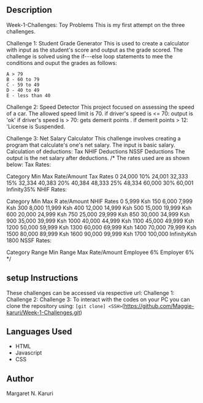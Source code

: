 ## Description
Week-1-Challenges: Toy Problems
This is my first attempt on the three challenges.

Challenge 1: Student Grade Generator
This is used to create a calculator with input as the student's score and output as the grade scored.
The challenge is solved using the if---else loop statements to mee the conditions and ouput the grades as follows:
```
A > 79
B - 60 to 79
C - 59 to 49
D - 40 to 49
E - less than 40
```

Challenge 2: Speed Detector
This project focused on assessing the speed of a car.
The allowed speed limit is 70.
if driver's speed is <= 70: output is 'ok'
if driver's speed is > 70: gets demerit points .
    if demerit points > 12: 'License is Suspended.

Challenge 3: Net Salary Calculator
This challenge involves creating a program that calculate's one's net salary.
The input is basic salary.
Calculation of deductions:
    Tax
    NHIF Deductions
    NSSF Deductions
The output is the net salary after deductions.
/* The rates used are as shown below: 
Tax Rates:

Category    Min	    Max	    Rate/Amount
Tax Rates	0	    24,000	10%
            24,001	32,333	15%
            32,334	40,383	20%
            40,384	48,333	25%
            48,334	60,000	30%
            60,001	Infinity35%
NHIF Rates:

Category	Min	Max	R       ate/Amount
NHIF Rates	0	    5,999	Ksh 150
            6,000	7,999	Ksh 300
            8,000	11,999	Ksh 400
            12,000	14,999	Ksh 500
            15,000	19,999	Ksh 600
            20,000	24,999	Ksh 750
            25,000	29,999	Ksh 850
            30,000	34,999	Ksh 900
            35,000	39,999	Ksh 1000
            40,000	44,999	Ksh 1100
            45,000	49,999	Ksh 1200
            50,000	59,999	Ksh 1300
            60,000	69,999	Ksh 1400
            70,000	79,999	Ksh 1500
            80,000	89,999	Ksh 1600
            90,000	99,999	Ksh 1700
            100,000	InfinityKsh 1800
NSSF Rates:

Category	Range Min	Range Max	Rate/Amount
Employee			                6%
Employer			                6%
*/

## setup Instructions
These challenges can be accessed via respective url:
Challenge 1:
Challenge 2:
Challenge 3:
To interact with the codes on your PC you can clone the repository using: 
```[git clone] <SSH>```(https://github.com/Maggie-karuri/Week-1-Challenges.git)

## Languages Used
* HTML
* Javascript
* CSS


## Author
Margaret N. Karuri